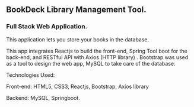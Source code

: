 ## BookDeck Library Management Tool.
### Full Stack Web Application.


This application lets you store your books in the database. 

This app integrates Reactjs to build the front-end, Spring Tool boot for the back-end, and RESTful API with Axios (HTTP library) . Bootstrap was used as a tool to design the web app, MySQL to take care of the database.

Technologies Used:

Front-end: HTML5, CSS3, Reactjs, Bootstrap, Axios library

Backend: MySQL, Springboot.

